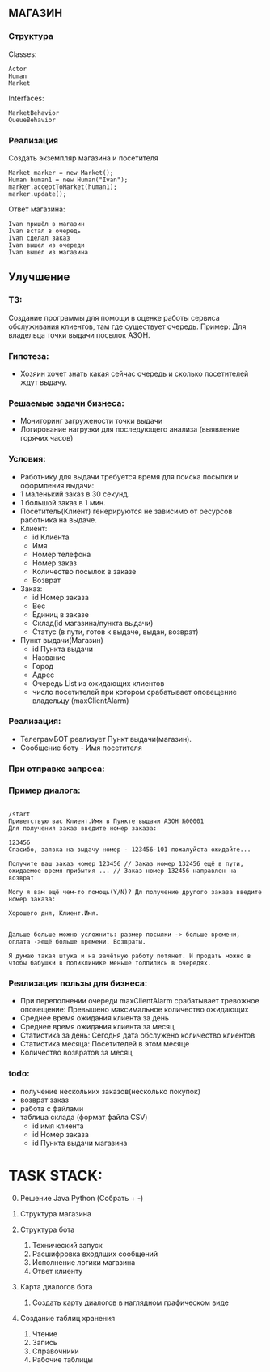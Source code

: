 ## МАГАЗИН

### Структура

Classes:
```
Actor
Human
Market
```

Interfaces:
```
MarketBehavior
QueueBehavior
```
### Реализация

Создать экземпляр магазина и посетителя
```
Market marker = new Market();
Human human1 = new Human("Ivan");
marker.acceptToMarket(human1);
marker.update();
```

Ответ магазина:
```
Ivan пришёл в магазин
Ivan встал в очередь
Ivan сделал заказ
Ivan вышел из очереди
Ivan вышел из магазина
```

## Улучшение

### ТЗ:
Создание программы для помощи в оценке работы сервиса обслуживания клиентов, там где существует очередь.
Пример: Для владельца точки выдачи посылок АЗОН.

### Гипотеза:
* Хозяин хочет знать какая сейчас очередь и сколько посетителей ждут выдачу.

### Решаемые задачи бизнеса:
* Мониторинг загружености точки выдачи
* Логирование нагрузки для последующего анализа (выявление горячих часов)

### Условия:
*  Работнику для выдачи требуется время для поиска посылки и оформления выдачи:
  * 1 маленький заказ в 30 секунд.
  * 1 большой заказ в 1 мин.
*  Посетитель(Клиент) генерируются не зависимо от ресурсов работника на выдаче.
  * Клиент:
    * id Клиента
    * Имя
    * Номер телефона
    * Номер заказ
    * Количество посылок в заказе
    * Возврат
  * Заказ:
    * id Номер заказа
    * Вес
    * Единиц в заказе
    * Склад(id магазина/пункта выдачи)
    * Статус (в пути, готов к выдаче, выдан, возврат)
  * Пункт выдачи(Магазин)
    * id Пункта выдачи
    * Название
    * Город
    * Адрес
    * Очередь List из ожидающих клиентов
    * число посетителей при котором срабатывает оповещение владельцу (maxClientAlarm)


### Реализация: 
* ТелеграмБОТ реализует Пункт выдачи(магазин). 
* Сообщение боту - Имя посетителя

### При отправке запроса:

### Пример диалога:
```

/start
Приветствую вас Клиент.Имя в Пункте выдачи АЗОН №00001
Для получения заказ введите номер заказа:

123456
Спасибо, заявка на выдачу номер - 123456-101 пожалуйста ожидайте...

Получите ваш заказ номер 123456 // Заказ номер 132456 ещё в пути, ожидаемое время прибытия ... // Заказ номер 132456 направлен на возврат

Могу я вам ещё чем-то помощь(Y/N)? Дл получение другого заказа введите номер заказа:

Хорошего дня, Клиент.Имя.


Дальше больше можно усложнить: размер посылки -> больше времени, оплата ->ещё больше времени. Возвраты.

Я думаю такая штука и на зачётную работу потянет. И продать можно в чтобы бабушки в поликлинике меньше толпились в очередях.

```

### Реализация пользы для бизнеса:
* При переполнении очереди maxClientAlarm срабатывает тревожное оповещение: Превышено максимальное количество ожидающих
* Среднее время ожидания клиента за день
* Среднее время ожидания клиента за месяц
* Статистика за день: Сегодня дата обслужено количество клиентов
* Статистика месяца: Посетителей в этом месяце
* Количество возвратов за месяц


### todo:
* получение нескольких заказов(несколько покупок)
* возврат заказ
* работа с файлами
* таблица склада (формат файла CSV)
  * id имя клиента
  * id Номер заказа
  * id Пункта выдачи магазина


# TASK STACK:
0. Решение Java Python (Собрать + -)
   
1. Структура магазина
2. Структура бота
   1. Технический запуск
   2. Расшифровка входящих сообщений
   3. Исполнение логики магазина
   4. Ответ клиенту
3. Карта диалогов бота
   1. Создать карту диалогов в наглядном графическом виде
4. Создание таблиц хранения
   1. Чтение
   2. Запись
   3. Справочники
   4. Рабочие таблицы
   

